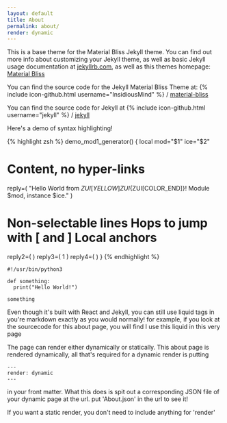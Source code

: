 ```yaml
---
layout: default
title: About
permalink: about/
render: dynamic
---
```


This is a base theme for the Material Bliss Jekyll theme. You can find out more info about customizing your Jekyll theme, as well as basic Jekyll usage documentation at [jekyllrb.com](http://jekyllrb.com/), as well as this themes homepage: [Material Bliss](http://www.github.com/InsidiousMind/material-bliss-jekyll-theme)

You can find the source code for the Jekyll Material Bliss Theme at:
{% include icon-github.html username="InsidiousMind" %} /
[material-bliss](https://github.com/InsidiousMind/material-bliss-jekyll-theme)

You can find the source code for Jekyll at
{% include icon-github.html username="jekyll" %} /
[jekyll](https://github.com/jekyll/jekyll)

Here's a demo of syntax highlighting!

{% highlight zsh %}
demo_mod1_generator() {
  local mod="$1" ice="$2"

  # Content, no hyper-links
  reply=( "Hello World from ${ZUI[YELLOW]}ZUI${ZUI[COLOR_END]}! Module $mod, instance $ice." )

  # Non-selectable lines   Hops to jump with [ and ]   Local anchors
  reply2=( )               reply3=( 1 )                reply4=( )
}
{% endhighlight %}


```
#!/usr/bin/python3

def something:
  print("Hello World!")

something
```

Even though it's built with React and Jekyll, you can still use liquid tags in you're markdown exactly as you would normally! for example, if you look at the sourcecode for this about page, you will find I use this liquid in this very page


The page can render either dynamically or statically. This about page is rendered dynamically, all that's required for a dynamic render is putting
```
---
render: dynamic
---
```
in your front matter. What this does is spit out a corresponding JSON file of your dynamic page at the url. put 'About.json' in the url to see it!


If you want a static render, you don't need to include anything for 'render'
